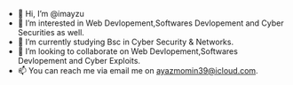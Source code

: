 - 👋 Hi, I’m @imayzu
- 👀 I’m interested in Web Devlopement,Softwares Devlopement and Cyber Securities as well.
- 🌱 I’m currently studying Bsc in Cyber Security & Networks.
- 💞️ I’m looking to collaborate on Web Devlopement,Softwares Devlopement and Cyber Exploits.
- 📫 You can reach me via email me on ayazmomin39@icloud.com.

